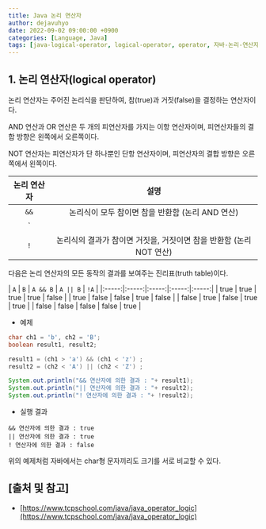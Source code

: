 ```yaml
---
title: Java 논리 연산자
author: dejavuhyo
date: 2022-09-02 09:00:00 +0900
categories: [Language, Java]
tags: [java-logical-operator, logical-operator, operator, 자바-논리-연산자, 논리-연산자, 연산자]
---
```


## 1. 논리 연산자(logical operator)
논리 연산자는 주어진 논리식을 판단하여, 참(true)과 거짓(false)을 결정하는 연산자이다.

AND 연산과 OR 연산은 두 개의 피연산자를 가지는 이항 연산자이며, 피연산자들의 결합 방향은 왼쪽에서 오른쪽이다.

NOT 연산자는 피연산자가 단 하나뿐인 단항 연산자이며, 피연산자의 결합 방향은 오른쪽에서 왼쪽이다.

| 논리 연산자 | 설명 |
|:-----:|:-----:|
| `&&` | 논리식이 모두 참이면 참을 반환함 (논리 AND 연산) |
| `||` | 논리식 중에서 하나라도 참이면 참을 반환함 (논리 OR 연산) |
| `!` | 논리식의 결과가 참이면 거짓을, 거짓이면 참을 반환함 (논리 NOT 연산) |

다음은 논리 연산자의 모든 동작의 결과를 보여주는 진리표(truth table)이다.

| `A` | `B` | `A && B` | `A || B` | `!A` |
|:-----:|:-----:|:-----:|:-----:|:-----:|
| true | true | true | true | false |
| true | false | false | true | false |
| false | true | false | true | true |
| false | false | false | false | true |

* 예제

```java
char ch1 = 'b', ch2 = 'B';
boolean result1, result2;

result1 = (ch1 > 'a') && (ch1 < 'z') ;
result2 = (ch2 < 'A') || (ch2 < 'Z') ;

System.out.println("&& 연산자에 의한 결과 : "+ result1);
System.out.println("|| 연산자에 의한 결과 : "+ result2);
System.out.println("! 연산자에 의한 결과 : "+ !result2);
```

* 실행 결과

```text
&& 연산자에 의한 결과 : true
|| 연산자에 의한 결과 : true
! 연산자에 의한 결과 : false
```

위의 예제처럼 자바에서는 char형 문자끼리도 크기를 서로 비교할 수 있다.

## [출처 및 참고]
* [https://www.tcpschool.com/java/java_operator_logic](https://www.tcpschool.com/java/java_operator_logic)
